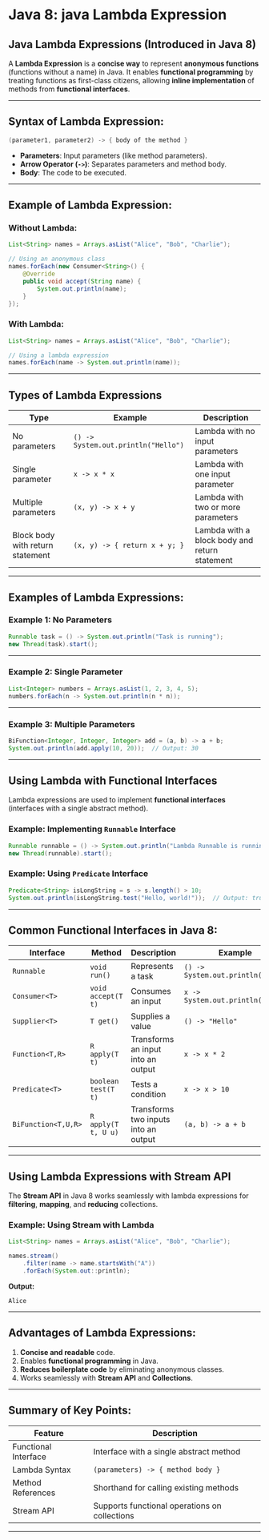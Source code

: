 # Java 8: java Lambda Expression

## **Java Lambda Expressions** (Introduced in Java 8)

A **Lambda Expression** is a **concise way** to represent **anonymous functions** (functions without a name) in Java. It enables **functional programming** by treating functions as first-class citizens, allowing **inline implementation** of methods from **functional interfaces**.

---

## **Syntax of Lambda Expression:**
```java
(parameter1, parameter2) -> { body of the method }
```

- **Parameters**: Input parameters (like method parameters).
- **Arrow Operator (`->`)**: Separates parameters and method body.
- **Body**: The code to be executed.

---

## **Example of Lambda Expression:**

### **Without Lambda:**
```java
List<String> names = Arrays.asList("Alice", "Bob", "Charlie");

// Using an anonymous class
names.forEach(new Consumer<String>() {
    @Override
    public void accept(String name) {
        System.out.println(name);
    }
});
```

### **With Lambda:**
```java
List<String> names = Arrays.asList("Alice", "Bob", "Charlie");

// Using a lambda expression
names.forEach(name -> System.out.println(name));
```

---

## **Types of Lambda Expressions**

| **Type**                       | **Example**                  | **Description**                                  |
|--------------------------------|-----------------------------|--------------------------------------------------|
| No parameters                  | `() -> System.out.println("Hello")` | Lambda with no input parameters                 |
| Single parameter               | `x -> x * x`                | Lambda with one input parameter                 |
| Multiple parameters            | `(x, y) -> x + y`           | Lambda with two or more parameters              |
| Block body with return statement | `(x, y) -> { return x + y; }` | Lambda with a block body and return statement   |

---

## **Examples of Lambda Expressions:**

### **Example 1: No Parameters**
```java
Runnable task = () -> System.out.println("Task is running");
new Thread(task).start();
```

---

### **Example 2: Single Parameter**
```java
List<Integer> numbers = Arrays.asList(1, 2, 3, 4, 5);
numbers.forEach(n -> System.out.println(n * n));
```

---

### **Example 3: Multiple Parameters**
```java
BiFunction<Integer, Integer, Integer> add = (a, b) -> a + b;
System.out.println(add.apply(10, 20));  // Output: 30
```

---

## **Using Lambda with Functional Interfaces**

Lambda expressions are used to implement **functional interfaces** (interfaces with a single abstract method).

### **Example: Implementing `Runnable` Interface**
```java
Runnable runnable = () -> System.out.println("Lambda Runnable is running!");
new Thread(runnable).start();
```

### **Example: Using `Predicate` Interface**
```java
Predicate<String> isLongString = s -> s.length() > 10;
System.out.println(isLongString.test("Hello, world!"));  // Output: true
```

---

## **Common Functional Interfaces in Java 8:**

| **Interface**   | **Method**           | **Description**                             | **Example**                      |
|-----------------|----------------------|---------------------------------------------|----------------------------------|
| `Runnable`      | `void run()`          | Represents a task                          | `() -> System.out.println("Run")` |
| `Consumer<T>`   | `void accept(T t)`    | Consumes an input                          | `x -> System.out.println(x)`      |
| `Supplier<T>`   | `T get()`             | Supplies a value                           | `() -> "Hello"`                   |
| `Function<T,R>` | `R apply(T t)`        | Transforms an input into an output         | `x -> x * 2`                      |
| `Predicate<T>`  | `boolean test(T t)`   | Tests a condition                          | `x -> x > 10`                     |
| `BiFunction<T,U,R>` | `R apply(T t, U u)` | Transforms two inputs into an output       | `(a, b) -> a + b`                 |

---

## **Using Lambda Expressions with Stream API**

The **Stream API** in Java 8 works seamlessly with lambda expressions for **filtering**, **mapping**, and **reducing** collections.

### **Example: Using Stream with Lambda**
```java
List<String> names = Arrays.asList("Alice", "Bob", "Charlie");

names.stream()
    .filter(name -> name.startsWith("A"))
    .forEach(System.out::println);
```

**Output:**
```
Alice
```

---

## **Advantages of Lambda Expressions:**
1. **Concise and readable** code.
2. Enables **functional programming** in Java.
3. **Reduces boilerplate code** by eliminating anonymous classes.
4. Works seamlessly with **Stream API** and **Collections**.

---

## **Summary of Key Points:**

| **Feature**          | **Description**                                  |
|----------------------|--------------------------------------------------|
| Functional Interface  | Interface with a single abstract method         |
| Lambda Syntax         | `(parameters) -> { method body }`               |
| Method References     | Shorthand for calling existing methods          |
| Stream API            | Supports functional operations on collections   |

---
